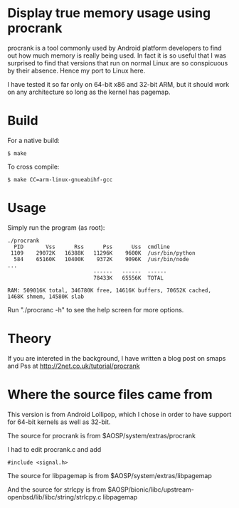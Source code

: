 # Display true memory usage using procrank

procrank is a tool commonly used by Android platform developers to find out
how much memory is really being used. In fact it is so useful that I was
surprised to find that versions that run on normal Linux are so conspicuous
by their absence. Hence my port to Linux here.

I have tested it so far only on 64-bit x86 and 32-bit ARM, but it should work
on any architecture so long as the kernel has pagemap.

# Build

For a native build:

```
$ make
```

To cross compile:

```
$ make CC=arm-linux-gnueabihf-gcc
```

# Usage

Simply run the program (as root):

```
./procrank 
  PID       Vss      Rss      Pss      Uss  cmdline
 1109    29072K   16388K   11296K    9600K  /usr/bin/python
  584    65160K   10400K    9372K    9096K  /usr/bin/node
...
                           ------   ------  ------
                           78433K   65556K  TOTAL

RAM: 509016K total, 346780K free, 14616K buffers, 70652K cached,
1468K shmem, 14580K slab
```

Run "./procranc -h" to see the help screen for more options.

# Theory

If you are intereted in the  background, I have written a blog post on smaps
and Pss at http://2net.co.uk/tutorial/procrank

# Where the source files came from

This version is from Android Lollipop, which I chose in order to have support
for 64-bit kernels as well as 32-bit.

The source for procrank is from $AOSP/system/extras/procrank

I had to edit procrank.c and add
```
#include <signal.h>
```

The source for libpagemap is from $AOSP/system/extras/libpagemap

And the source for strlcpy is from
$AOSP/bionic/libc/upstream-openbsd/lib/libc/string/strlcpy.c libpagemap

